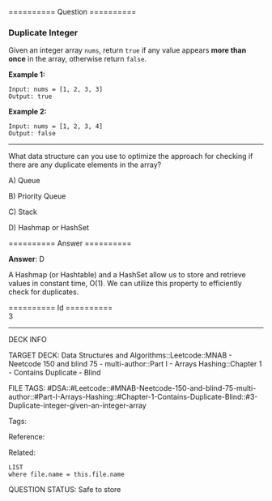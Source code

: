 ========== Question ==========  

### Duplicate Integer

Given an integer array `nums`, return `true` if any value appears **more than once** in the array, otherwise return `false`.

**Example 1:**

```
Input: nums = [1, 2, 3, 3]
Output: true
```

**Example 2:**

```
Input: nums = [1, 2, 3, 4]
Output: false
```

---

What data structure can you use to optimize the approach for checking if there are any duplicate elements in the array?

A) Queue

B) Priority Queue

C) Stack

D) Hashmap or HashSet  

========== Answer ==========  

**Answer**: D

A Hashmap (or Hashtable) and a HashSet allow us to store and retrieve values in constant time, O(1). We can utilize this property to efficiently check for duplicates.

========== Id ==========  
3

---

DECK INFO

TARGET DECK: Data Structures and Algorithms::Leetcode::MNAB - Neetcode 150 and blind 75 - multi-author::Part I - Arrays Hashing::Chapter 1 - Contains Duplicate - Blind

FILE TAGS: #DSA::#Leetcode::#MNAB-Neetcode-150-and-blind-75-multi-author::#Part-I-Arrays-Hashing::#Chapter-1-Contains-Duplicate-Blind::#3-Duplicate-integer-given-an-integer-array

Tags:

Reference:

Related:

```dataview
LIST
where file.name = this.file.name
```
QUESTION STATUS: Safe to store
